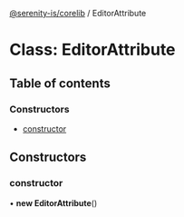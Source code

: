 [@serenity-is/corelib](../README.md) / EditorAttribute

# Class: EditorAttribute

## Table of contents

### Constructors

- [constructor](EditorAttribute.md#constructor)

## Constructors

### constructor

• **new EditorAttribute**()
